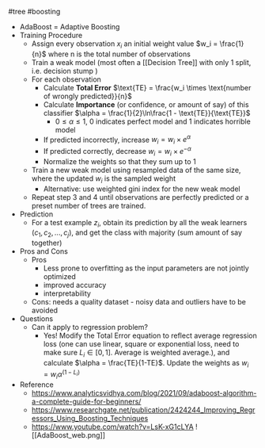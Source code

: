 #tree #boosting 

- AdaBoost = Adaptive Boosting
- Training Procedure
	- Assign every observation $x_i$ an initial weight value $w_i = \frac{1}{n}$ where n is the total number of observations
	- Train a weak model (most often a [[Decision Tree]] with only 1 split, i.e. decision stump )
	- For each observation
		- Calculate **Total Error** $\text{TE} = \frac{w_i \times \text{number of wrongly predicted}}{n}$
		- Calculate **Importance** (or confidence, or amount of say) of this classifier $\alpha = \frac{1}{2}\ln\frac{1 - \text{TE}}{\text{TE}}$
			- $0 \leq \alpha \leq 1$, 0 indicates perfect model and 1 indicates horrible model
		- If predicted incorrectly, increase $w_i = w_i \times e^{\alpha}$
		- If predicted correctly, decrease $w_i = w_i \times e^{-\alpha}$
		- Normalize the weights so that they sum up to 1
	- Train a new weak model using resampled data of the same size, where the updated $w_i$ is the sampled weight
		- Alternative: use weighted gini index for the new weak model
	- Repeat step 3 and 4 until observations are perfectly predicted or a preset number of trees are trained.
- Prediction
	- For a test example $z_i$, obtain its prediction by all the weak learners $(c_1, c_2, ..., c_j)$, and get the class with majority (sum amount of say together)
- Pros and Cons
	- Pros
		- Less prone to overfitting as the input parameters are not jointly optimized
		- improved accuracy
		- interpretability
	- Cons: needs a quality dataset - noisy data and outliers have to be avoided
- Questions
	- Can it apply to regression problem?
		- Yes! Modify the Total Error equation to reflect average regression loss (one can use linear, square or exponential loss, need to make sure $L_i \in [0, 1]$. Average is weighted average.), and calculate $\alpha = \frac{TE}{1-TE}$. Update the weights as $w_i = w_i \alpha^{(1-L_i)}$
- Reference
	- https://www.analyticsvidhya.com/blog/2021/09/adaboost-algorithm-a-complete-guide-for-beginners/
	- https://www.researchgate.net/publication/2424244_Improving_Regressors_Using_Boosting_Techniques
	- https://www.youtube.com/watch?v=LsK-xG1cLYA
![[AdaBoost_web.png]]